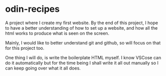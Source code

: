 # odin-recipes
A project where I create my first website.
By the end of this project, I hope to have a better understanding of
how to set up a website, and how all the html works to produce
what is seen on the screen.

Mainly, I would like to better understand git and github, so will
focus on that for this project too.

One thing I will do, is write the boilerplate HTML myself. I know
VSCose can do it automatically but for the time being I shall write
it all out manually so I can keep going over what it all does.
